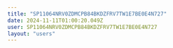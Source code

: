 ```yaml
---
title: "SP11064NRV0ZDMCPB84BKDZFRV7TW1E7BE0E4N727"
date: 2024-11-11T01:00:20.049Z
user: SP11064NRV0ZDMCPB84BKDZFRV7TW1E7BE0E4N727
layout: "users"
---
```

    